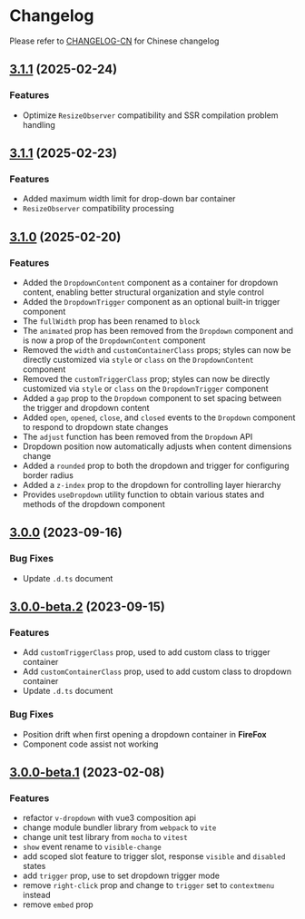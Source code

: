 # Changelog

Please refer to [CHANGELOG-CN](CHANGELOG-CN.md) for Chinese changelog

## [3.1.1](https://github.com/TerryZ/v-dropdown/compare/v3.1.1...v3.1.2) (2025-02-24)

### Features

- Optimize `ResizeObserver` compatibility and SSR compilation problem handling

## [3.1.1](https://github.com/TerryZ/v-dropdown/compare/v3.1.0...v3.1.1) (2025-02-23)

### Features

- Added maximum width limit for drop-down bar container
- `ResizeObserver` compatibility processing

## [3.1.0](https://github.com/TerryZ/v-dropdown/compare/v3.0.0...v3.1.0) (2025-02-20)

### Features

- Added the `DropdownContent` component as a container for dropdown content, enabling better structural organization and style control
- Added the `DropdownTrigger` component as an optional built-in trigger component
- The `fullWidth` prop has been renamed to `block`
- The `animated` prop has been removed from the `Dropdown` component and is now a prop of the `DropdownContent` component
- Removed the `width` and `customContainerClass` props; styles can now be directly customized via `style` or `class` on the `DropdownContent` component
- Removed the `customTriggerClass` prop; styles can now be directly customized via `style` or `class` on the `DropdownTrigger` component
- Added a `gap` prop to the `Dropdown` component to set spacing between the trigger and dropdown content
- Added `open`, `opened`, `close`, and `closed` events to the `Dropdown` component to respond to dropdown state changes
- The `adjust` function has been removed from the `Dropdown` API
- Dropdown position now automatically adjusts when content dimensions change
- Added a `rounded` prop to both the dropdown and trigger for configuring border radius
- Added a `z-index` prop to the dropdown for controlling layer hierarchy
- Provides `useDropdown` utility function to obtain various states and methods of the dropdown component

## [3.0.0](https://github.com/TerryZ/v-dropdown/compare/v3.0.0-beta.2...v3.0.0) (2023-09-16)

### Bug Fixes

- Update `.d.ts` document

## [3.0.0-beta.2](https://github.com/TerryZ/v-dropdown/compare/v3.0.0-beta.1...v3.0.0-beta.2) (2023-09-15)

### Features

- Add `customTriggerClass` prop, used to add custom class to trigger container
- Add `customContainerClass` prop, used to add custom class to dropdown container
- Update `.d.ts` document

### Bug Fixes

- Position drift when first opening a dropdown container in **FireFox**
- Component code assist not working

## [3.0.0-beta.1](https://github.com/TerryZ/v-dropdown/compare/v2.1.1...v3.0.0-beta.1) (2023-02-08)

### Features

- refactor `v-dropdown` with vue3 composition api
- change module bundler library from `webpack` to `vite`
- change unit test library from `mocha` to `vitest`
- `show` event rename to `visible-change`
- add scoped slot feature to trigger slot, response `visible` and `disabled` states
- add `trigger` prop, use to set dropdown trigger mode
- remove `right-click` prop and change to `trigger` set to `contextmenu` instead
- remove `embed` prop
